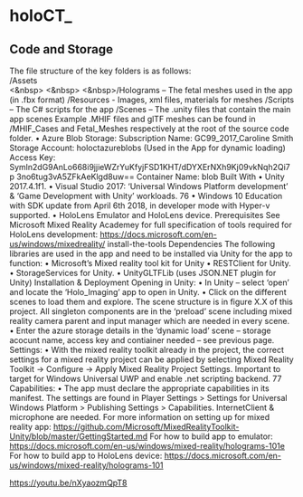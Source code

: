 # holoCT_


## Code and Storage <br>
The file structure of the key folders is as follows: <br>
/Assets <br>
<&nbsp> <&nbsp> <&nbsp>/Holograms – The fetal meshes used in the app (in .fbx format)
/Resources - Images, xml files, materials for meshes
/Scripts – The C# scripts for the app
/Scenes – The .unity files that contain the main app scenes
Example .MHIF files and glTF meshes can be found in /MHIF_Cases and
Fetal_Meshes respectively at the root of the source code folder.
• Azure Blob Storage:
Subscription Name: GC99_2017_Caroline Smith
Storage Account: holoctazureblobs (Used in the App for dynamic loading)
Access Key:
Symln2dG9AnLo668i9jjieWZrYuKfyjFSD1KHT/dDYXErNXh9Kj09vkNqh2Qi7p
3no6tug3vA5ZFkAeKlgd8uw==
Container Name: blob
Built With
• Unity 2017.4.1f1.
• Visual Studio 2017: ‘Universal Windows Platform development’ & ‘Game
Development with Unity’ workloads.
76
• Windows 10 Education with SDK update from April 6th 2018, in developer
mode with Hyper-v supported.
• HoloLens Emulator and HoloLens device.
Prerequisites
See Microsoft Mixed Reality Academey for full specification of tools required for
HoloLens development: https://docs.microsoft.com/en-us/windows/mixedreality/
install-the-tools
Dependencies
The following libraries are used in the app and need to be installed via Unity for the app
to function:
• Microsoft’s Mixed reality tool kit for Unity
• RESTClient for Unity.
• StorageServices for Unity.
• UnityGLTFLib (uses JSON.NET plugin for Unity)
Installation & Deployment
Opening in Unity:
• In Unity – select ‘open’ and locate the ‘Holo_Imaging’ app to open in Unity.
• Click on the different scenes to load them and explore. The scene structure is
in figure X.X of this project. All singleton components are in the ‘preload’ scene
including mixed reality camera parent and input manager which are needed in
every scene.
• Enter the azure storage details in the ‘dynamic load’ scene – storage acocunt
name, access key and contiainer needed – see previous page.
Settings:
• With the mixed reality toolkit already in the project, the correct settings for a
mixed reality project can be applied by selecting Mixed Reality Toolkit ->
Configure -> Apply Mixed Reality Project Settings. Important to target for
Windows Universal UWP and enable .net scripting backend.
77
Capabilities:
• The app must declare the appropriate capabilities in its manifest. The settings
are found in Player Settings > Settings for Universal Windows Platform >
Publishing Settings > Capabilities. InternetClient & microphone are needed.
For more information on setting up for mixed reality app:
https://github.com/Microsoft/MixedRealityToolkit-Unity/blob/master/GettingStarted.md
For how to build app to emulator:
https://docs.microsoft.com/en-us/windows/mixed-reality/holograms-101e
For how to build app to HoloLens device:
https://docs.microsoft.com/en-us/windows/mixed-reality/holograms-101

https://youtu.be/nXyaozmQpT8
